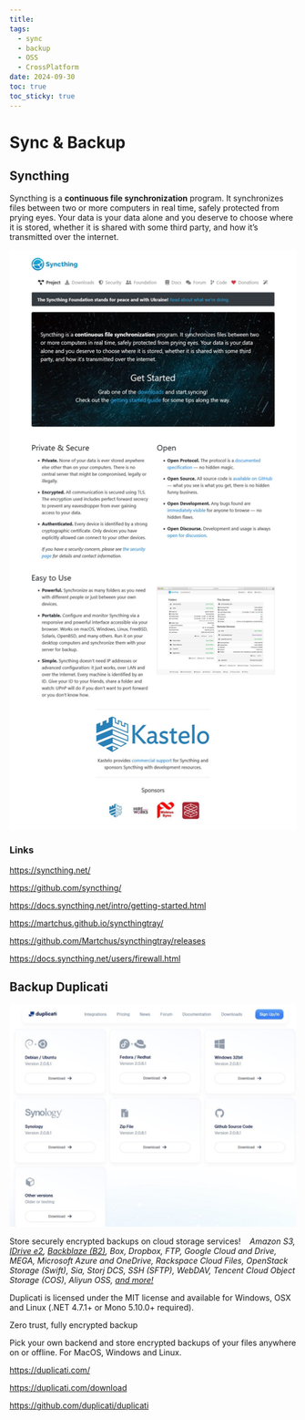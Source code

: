 ```yaml
---
title: 
tags:
  - sync
  - backup
  - OSS
  - CrossPlatform
date: 2024-09-30
toc: true
toc_sticky: true
---
```


# Sync & Backup
## Syncthing

Syncthing is a **continuous file synchronization** program. It synchronizes files between two or more computers in real time, safely protected from prying eyes. Your data is your data alone and you deserve to choose where it is stored, whether it is shared with some third party, and how it’s transmitted over the internet.

![](../_asset/2024-09-30-syncthing-duplicati_image_1.jpeg)

### Links

<https://syncthing.net/>

<https://github.com/syncthing/>

<https://docs.syncthing.net/intro/getting-started.html>

<https://martchus.github.io/syncthingtray/>

<https://github.com/Martchus/syncthingtray/releases>

<https://docs.syncthing.net/users/firewall.html>


## Backup Duplicati 

![](../_asset/2024-09-30-syncthing-duplicati_image_2.jpeg)

Store securely encrypted backups on cloud storage services!
   _Amazon S3, [IDrive e2](https://www.idrive.com/e2/duplicati "Using Duplicati with IDrive e2"), [Backblaze (B2)](https://www.backblaze.com/blog/duplicati-backups-cloud-storage/ "Duplicati with Backblaze B2 Cloud Storage"), Box, Dropbox, FTP, Google Cloud and Drive, MEGA, Microsoft Azure and OneDrive, Rackspace Cloud Files, OpenStack Storage (Swift), Sia, Storj DCS, SSH (SFTP), WebDAV, Tencent Cloud Object Storage (COS), Aliyun OSS, [and more!](https://duplicati.readthedocs.io/en/latest/01-introduction/#supported-backends)_

Duplicati is licensed under the MIT license and available for Windows, OSX and Linux (.NET 4.7.1+ or Mono 5.10.0+ required).

Zero trust, fully encrypted backup

Pick your own backend and store encrypted backups of your files anywhere on or offline. For MacOS, Windows and Linux.

<https://duplicati.com/>

<https://duplicati.com/download>

<https://github.com/duplicati/duplicati>

